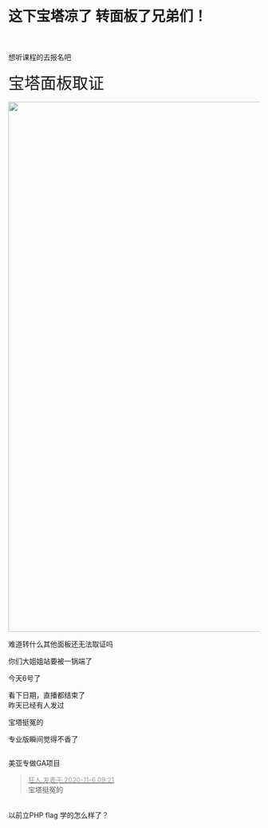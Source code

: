 # 这下宝塔凉了   转面板了兄弟们！


<br />
<br />
想听课程的去报名吧<br />
<br />
<font size="6">宝塔面板取证</font><br />
<br />
<img id="aimg_TYrvD" onclick="zoom(this, this.src, 0, 0, 0)" class="zoom" width="600" height="1060" src="https://www.png8.com/imgs/2020/11/4117d35733bb6699.jpg" onmouseover="img_onmouseoverfunc(this)" onclick="zoom(this)" style="cursor:pointer" border="0" alt="" />

难道转什么其他面板还无法取证吗<img src="static/image/smiley/default/shocked.gif" smilieid="6" border="0" alt="" /><img src="static/image/smiley/default/shocked.gif" smilieid="6" border="0" alt="" />

你们大姐姐站要被一锅端了

今天6号了

看下日期，直播都结束了<br />
昨天已经有人发过

宝塔挺冤的

专业版瞬间觉得不香了<img src="static/image/smiley/default/lol.gif" smilieid="12" border="0" alt="" />

<img src="static/image/smiley/default/smile.gif" smilieid="1" border="0" alt="" />

美亚专做GA项目

<div class="quote"><blockquote><font size="2"><a href="https://www.hostloc.com/forum.php?mod=redirect&amp;goto=findpost&amp;pid=9410174&amp;ptid=763095" target="_blank"><font color="#999999">狂人 发表于 2020-11-6 09:21</font></a></font><br />
宝塔挺冤的</blockquote></div><br />
以前立PHP flag 学的怎么样了？<img src="static/image/smiley/yct/010.gif" smilieid="41" border="0" alt="" />
